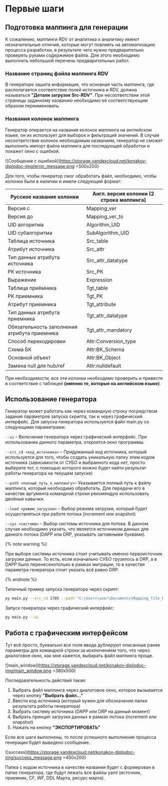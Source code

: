 # Первые шаги

## Подготовка маппинга для генерации

К сожалению, маппинги RDV от аналитика к аналитику имеют незначительные отличия, которые могут повлиять на автоматизацию процесса разработки, в результате чего нужно предварительно проверять руками содержимое файла. Для этого необходимо выполнить небольшой перечень предварительных работ.

### Название страниц файла маппинга RDV

В генераторе зашита информация, что основная часть маппинга, где располагается соответствие полей источника и RDV, должна называться **"Детали загрузок Src-RDV"**. При несоответствии этой страницы заданному названию необходимо её соответствующим образом переименовать.

### Названия колонок маппинга

Генератор опирается на названия колонок маппинга на английском языке, он их использует для выборок и фильтраций значений. В случае несоответствия колонок необходимым названиям, генератор не сможет выполнить импорт файла маппинга для последующей обработки и покажет окно с ошибкой.

![Сообщение с ошибкой](https://storage.yandexcloud.net/konakov-diplodoc-img/error_message.png =500x200)

Для того, чтобы генератор смог обработать файл, необходимо, чтобы колонки были в наличии и имели следующий формат:

| **Русское название колонки**                 | **Англ. версия колонки (2 строка маппинга)** |
| -------------------------------------------- | -------------------------------------------- |
| Версия с                                     | Mapping_ver                                  |
| Версия до                                    | Mapping_ver_to                               |
| UID алгоритма                                | Algorithm_UID                                |
| UID субалгоритма                             | SubAlgorithm_UID                             |
| Таблица источника                            | Src_table                                    |
| Атрибут источника                            | Src_attr                                     |
| Тип данных атрибута источника                | Src_attr_datatype                            |
| PK источника                                 | Src_PK                                       |
| Выражение                                    | Expression                                   |
| Таблица приёмника                            | Tgt_table                                    |
| PK приемника                                 | Tgt_PK                                       |
| Атрибут приемника                            | Tgt_attribute                                |
| Тип данных атрибута приемника                | Tgt_attr_datatype                            |
| Обязательность заполнения атрибута приемника | Tgt_attr_mandatory                           |
| Способ перекодировки                         | Attr:Conversion_type                         |
| Схема БК                                     | Attr:BK_Schema                               |
| Основной объект                              | Attr:BK_Object                               |
| Замена null для hub/ref                      | Attr:nulldefault                             |

При необходимости, все эти колонки необходимо проверить и привести в соответствие с таблицей **(именно те, которые на английском языке)**.

## Использование генератора

Генератор может работать как через командную строку посредством задания параметров запуска скрипта, так и через графический интерфейс. Для запуска генератора используется файл main.py со следующими параметрами:

`--ui` – Включение генератора через графический интерфейс. При использовании данного параметра, откроется окно программы.

`--src_cd <код_источника>` – Придуманный код источника, который используется для того, чтобы создать уникальную папку этим кодом источника (зависимости от СУБО и выбранного кода нет, просто выберите тот, с помощью которого можно будет найти результат работы генератора на текущем запуске)

`--path <полный_путь_к_маппингу>`– Указывается полный путь к файлу маппинга, который необходимо обработать. Для передачи его в качестве аргумента командной строки рекомендую использовать двойные кавычки.

`--load <режим_загрузки>` – Выбор режима загрузки, который будет осуществляться при работе потока (increment или snapshot)

`--sys <система>` – Выбор системы источника для потока. В данном случае необходимо указать, что является источником данных для данного потока (DAPP или DRP, указывать заглавными буквами).

{% note warning %}

При выборе системы источника стоит учитывать именно первоисточник загрузки данных. То есть, если изначально СУБО грузилось в DRP, а в DAPP было перенесенотолько в рамках миграции, то в качестве параметра генератора стоит указать всё равно DRP.

{% endnote %}

Типичный пример запуска генератора через скрипт:
```bash
py main.py --src_cd 1785 --path "C:\Users\user\Documents\Mapping_file_BOOP.xlsx" --load increment
```

Запуск генератора через графический интерфейс:
```bash
py main.py --ui
```

## Работа с графическим интерфейсом

Тут всё просто, буквально все поля ввода дублируют описанные ранее параметры для командной строки за исключением того, что через диалоговое окно, как мне кажется, выбирать файл маппинга проще.

![main_window](https://storage.yandexcloud.net/konakov-diplodoc-img/main_window.png =380x500)

Последовательность действий такая:

1. Выбрать файл маппинга через диалоговое окно, которое вызывается через кнопку **"Выбрать файл..."**
2. Ввести код источника (который нужен для обозначения папки результата работы генератора)
3. Выбрать систему источника (DAPP или DRP на данный момент)
4. Выбрать принцип загрузки данных в рамках потока (increment или snapshot)
5. Нажать на кнопку **"ЭКСПОРТИРОВАТЬ"**

Если все шаги выполнены, то после успешного выполнения процесса генерации будет выведено сообщение.

![success](https://storage.yandexcloud.net/konakov-diplodoc-img/success_message.png =450x200)

Папка с кодом источника в качестве названия будет с формирован в папке генератора, где будут лежать все файлы yaml (источник, приемник, CF, WF, DDL Марта, ресурс марта).